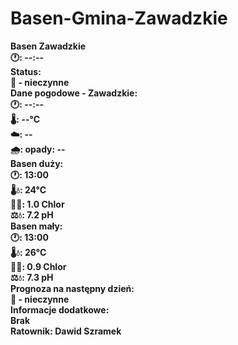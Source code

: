 # Basen-Gmina-Zawadzkie
<!DOCTYPE html>
<html lang="pl">
<head>
   <strong>Basen Zawadzkie<br>
    <strong>🕐:</strong> <span id="current-time">--:--</span><br />
    <strong>Status:</strong><br />🔴 - nieczynne
</div>

<div class="section">
    <strong>Dane pogodowe - Zawadzkie:</strong><br />
    🕐: <span id="weather-time">--:--</span><br />
    🌡️: <span id="temperature">--°C</span><br />
    ☁️: <span id="cloudiness">--</span><br />
    🌧️: opady: <span id="precipitation">--</span>
  </div>

  <div class="section">
    <strong>Basen duży:</strong><br />
    🕐: 13:00<br />
    🌡️💧: 24°C<br />
    🧪💧: 1.0 Chlor<br />
    ⚖️💧: 7.2 pH
  </div>

  <div class="section">
    <strong>Basen mały:</strong><br />
    🕐: 13:00<br />
    🌡️💧: 26°C<br />
    🧪💧: 0.9 Chlor<br />
    ⚖️💧: 7.3 pH
  </div>

  <div class="section">
    <strong>Prognoza na następny dzień:</strong><br />🔴 - nieczynne
  </div>

  <div class="section">
    <strong>Informacje dodatkowe:</strong><br />
    Brak
  </div>

  <div class="section">
    Ratownik: <strong>Dawid Szramek</strong>
  </div>

  <script>
    function updateTime() {
      const now = new Date();
      const hours = now.getHours().toString().padStart(2, "0");
      const minutes = now.getMinutes().toString().padStart(2, "0");
      document.getElementById("current-time").textContent = `${hours}:${minutes}`;
      document.getElementById("weather-time").textContent = `${hours}:${minutes}`;
    }

    updateTime();
    setInterval(updateTime, 60000);

    async function getWeather() {
      const apiKey = "bba4586a8e424e6cbf3125210251904";
      const city = "Zawadzkie";
      const url = `https://api.weatherapi.com/v1/current.json?key=${apiKey}&q=${city}&lang=pl`;

      try {
        const response = await fetch(url);
        const data = await response.json();

        const temperature = data.current.temp_c;
        const cloudiness = data.current.condition.text;
        const precipitation = data.current.precip_mm;
        const precipitationText = precipitation > 0 ? "występują" : "nie występują";

        document.getElementById("temperature").textContent = `${temperature}°C`;
        document.getElementById("cloudiness").textContent = cloudiness;
        document.getElementById("precipitation").textContent = precipitationText;
      } catch (error) {
        console.error("Błąd przy pobieraniu danych pogodowych:", error);
      }
    }

    getWeather();
  </script>
</body>
</html>
